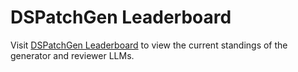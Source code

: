 # DSPatchGen Leaderboard

Visit [DSPatchGen Leaderboard](https://dspatchgen.github.io/dspatchgenLeaderboard/) to view the current standings of the generator and reviewer LLMs.
